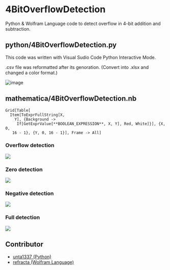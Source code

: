 # 4BitOverflowDetection

Python & Wolfram Language code to detect overflow in 4-bit addition and subtraction.

## python/4BitOverflowDetection.py

This code was written with Visual Sudio Code Python Interactive Mode.

.csv file was reformatted after its genoration. (Convert into .xlsx and changed a color format.)

![image](https://user-images.githubusercontent.com/51486948/119360132-479df900-bce5-11eb-9650-e9a76b475fb1.png)

## mathematica/4BitOverflowDetection.nb
```
Grid[Table[
  Item[ToExprFullString[X, 
    Y], {Background -> 
     If[GetExprValue[**BOOLEAN_EXPRESSION**, X, Y], Red, White]}], {X, 0, 
   16 - 1}, {Y, 0, 16 - 1}], Frame -> All]
```
### Overflow detection
![](https://user-images.githubusercontent.com/58779799/120081820-6ee83200-c0fa-11eb-9141-00ec71c6e77c.png)

### Zero detection
![](https://user-images.githubusercontent.com/58779799/120081822-70b1f580-c0fa-11eb-9371-d3416e9e0484.png)

### Negative detection
![](https://user-images.githubusercontent.com/58779799/120081825-71e32280-c0fa-11eb-9093-76562881443a.png)

### Full detection
![](https://user-images.githubusercontent.com/58779799/120081827-73ace600-c0fa-11eb-8fe6-5f09eca81212.png)

## Contributor
 - [unta1337 (Python)](https://github.com/unta1337)
 - [refracta (Wolfram Language)](https://github.com/refracta)